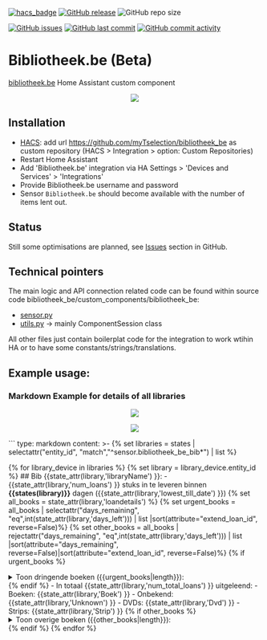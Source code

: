 [![hacs_badge](https://img.shields.io/badge/HACS-Custom-41BDF5.svg)](https://github.com/hacs/integration)
[![GitHub release](https://img.shields.io/github/release/myTselection/bibliotheek_be.svg)](https://github.com/myTselection/bibliotheek_be/releases)
![GitHub repo size](https://img.shields.io/github/repo-size/myTselection/bibliotheek_be.svg)

[![GitHub issues](https://img.shields.io/github/issues/myTselection/bibliotheek_be.svg)](https://github.com/myTselection/bibliotheek_be/issues)
[![GitHub last commit](https://img.shields.io/github/last-commit/myTselection/bibliotheek_be.svg)](https://github.com/myTselection/bibliotheek_be/commits/master)
[![GitHub commit activity](https://img.shields.io/github/commit-activity/m/myTselection/bibliotheek_be.svg)](https://github.com/myTselection/bibliotheek_be/graphs/commit-activity)

# Bibliotheek.be (Beta)
[bibliotheek.be](https://www.bibliotheek.be/) Home Assistant custom component

<p align="center"><img src="https://raw.githubusercontent.com/myTselection/bibliotheek_be/master/icon.png"/></p>


## Installation
- [HACS](https://hacs.xyz/): add url https://github.com/myTselection/bibliotheek_be as custom repository (HACS > Integration > option: Custom Repositories)
- Restart Home Assistant
- Add 'Bibliotheek.be' integration via HA Settings > 'Devices and Services' > 'Integrations'
- Provide Bibliotheek.be username and password
- Sensor `Bibliotheek.be` should become available with the number of items lent out.

## Status
Still some optimisations are planned, see [Issues](https://github.com/myTselection/bibliotheek_be/issues) section in GitHub.

## Technical pointers
The main logic and API connection related code can be found within source code bibliotheek_be/custom_components/bibliotheek_be:
- [sensor.py](https://github.com/myTselection/bibliotheek_be/blob/master/custom_components/bibliotheek_be/sensor.py)
- [utils.py](https://github.com/myTselection/bibliotheek_be/blob/master/custom_components/bibliotheek_be/utils.py) -> mainly ComponentSession class

All other files just contain boilerplat code for the integration to work wtihin HA or to have some constants/strings/translations.

## Example usage:
### Markdown Example for details of all libraries
<p align="center"><img src="https://raw.githubusercontent.com/myTselection/bibliotheek_be/master/Markdown%20Card%20example.png"/></p>
<p align="center"><img src="https://raw.githubusercontent.com/myTselection/bibliotheek_be/master/Markdown%20Card%20details%20example.png"/></p>
```
type: markdown
content: >-
  {% set libraries = states | selectattr("entity_id",
  "match","^sensor.bibliotheek_be_bib*") | list %}

  {% for library_device in libraries %}
    {% set library = library_device.entity_id %}
    ## Bib {{state_attr(library,'libraryName') }}:
    - {{state_attr(library,'num_loans') }} stuks in te leveren binnen **{{states(library)}}** dagen ({{state_attr(library,'lowest_till_date') }})
      {% set all_books = state_attr(library,'loandetails') %}
      {% set urgent_books = all_books | selectattr("days_remaining", "eq",int(state_attr(library,'days_left'))) | list |sort(attribute="extend_loan_id", reverse=False)%}
      {% set other_books = all_books | rejectattr("days_remaining", "eq",int(state_attr(library,'days_left'))) | list |sort(attribute="days_remaining", reverse=False)|sort(attribute="extend_loan_id", reverse=False)%}
      {% if urgent_books %}
      <details>
        <summary>Toon dringende boeken ({{urgent_books|length}}):</summary>
      {% for book in urgent_books  %}
        - {{ book.title }} ~ {{ book.author }} ({% if book.loan_type == 'Unknown' %}Onbekend{% else %}{{book.loan_type}}{% endif %}) {% if book.extend_loan_id %}verlengbaar{% else %}**Niet verlengbaar**{% endif %}{# TODO {{book.user}}<img src="{{book.image_src}}" height="20"/>#}
      {% endfor %}
      </details>
      {% endif %}
    - In totaal {{state_attr(library,'num_total_loans') }} uitgeleend:
      - Boeken: {{state_attr(library,'Boek') }}
      - Onbekend: {{state_attr(library,'Unknown') }}
      - DVDs: {{state_attr(library,'Dvd') }}
      - Strips: {{state_attr(library,'Strip') }}
      {% if other_books %}
      <details>
        <summary>Toon overige boeken ({{other_books|length}}):</summary>
      {% for book in other_books  %}
        - {{ book.title }} ~ {{ book.author }} ({% if book.loan_type == 'Unknown' %}Onbekend{% else %}{{book.loan_type}}{% endif %}) &rarr;  {{book.days_remaining}} dagen ({{book.loan_till}}) {% if book.extend_loan_id %}verlengbaar{% else %}**Niet verlengbaar**{% endif %}{# TODO {{book.user}}<img src="{{book.image_src}}" height="20"/>#}
      {% endfor %}
      </details>
      {% endif %}
    {% endfor %}

```

